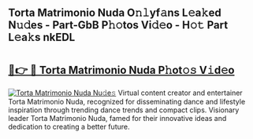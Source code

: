 ## Torta Matrimonio Nuda O𝚗𝚕yf𝚊ns L𝚎a𝚔ed N𝚞𝚍es - Part-GbB P𝚑𝚘tos Vi𝚍𝚎o - H𝚘𝚝 Part L𝚎a𝚔s nkEDL

# <h2><a href="http://kfell75.oniu.top/?m=Torta+Matrimonio+Nuda">🔗👉 🔴 Torta Matrimonio Nuda P𝚑ot𝚘𝚜 V𝚒d𝚎o</a></h2>

[![Torta Matrimonio Nuda Nu𝚍e𝚜](https://i.imgur.com/0qMVB7G.gif)](http://kfell75.oniu.top/?m=Torta+Matrimonio+Nuda)
Virtual content creator and entertainer Torta Matrimonio Nuda, recognized for disseminating dance and lifestyle inspiration through trending dance trends and compact clips. Visionary leader Torta Matrimonio Nuda, famed for their innovative ideas and dedication to creating a better future.  
